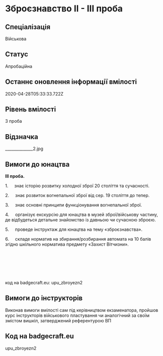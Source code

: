 # Зброєзнавство ІІ - ІІІ проба

## Спеціалізація

Військова

## Статус

Апробаційна

## Останнє оновлення інформації вмілості

2020-04-28T05:33:33.722Z

## Рівень вмілості

3 проба

## Відзначка

______________2.jpg

## Вимоги до юнацтва

<p><b>ІІІ проба.</b></p><p>1.&nbsp;&nbsp;&nbsp;&nbsp; знає історію розвитку холодної зброї 20 століття та сучасності.</p><p>2.&nbsp;&nbsp;&nbsp;&nbsp; знає розвиток вогнепальної зброї від сер. 19 століття до тепер.</p><p>3.&nbsp;&nbsp;&nbsp;&nbsp; знає основні принципи функціонування вогнепальної зброї.</p><p>4.&nbsp;&nbsp;&nbsp;&nbsp; організує екскурсію для юнацтва в музей зброї/військову частину, де відбудеться детальне знайомство із давньою чи сучасною зброєю.</p><p>5.&nbsp;&nbsp;&nbsp;&nbsp; проведе інструктаж для юнацтва на тему «зброєзнавства».</p><p>6.&nbsp;&nbsp;&nbsp;&nbsp; складе норматив на збирання/розбирання автомата на 10 балів згідно шкільного норматива предмету «Захист Вітчизни».</p><p><br></p><p><br></p><p><br></p><p>код на badgecraft.eu: upu_zbroyezn2<br></p>

## Вимоги до інструкторів

Виконав вимоги вмілості сам під керівництвом екзаменатора, пройшов курс інструкторів військового пластування чи аналогічний за своїм змістом вишкіл, затверджений референтурою ВП

## Код на badgecraft.eu

upu_zbroyezn2